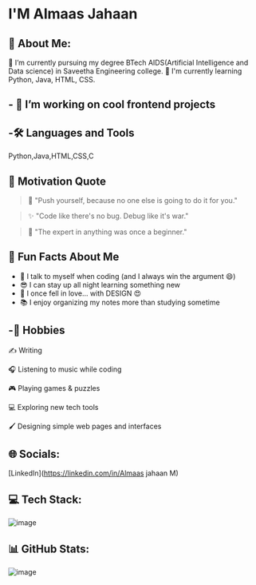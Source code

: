 ﻿# I'M Almaas Jahaan
## 💫 About Me:
🌱 I’m currently pursuing my degree BTech AIDS(Artificial Intelligence and Data science) in Saveetha Engineering college.
🌱 I'm currently learning Python, Java, HTML, CSS.

## - 🔭 I’m working on cool frontend projects

## -🛠️ Languages and Tools
Python,Java,HTML,CSS,C

## 💭 Motivation Quote

> 🌟 "Push yourself, because no one else is going to do it for you."

> ✨ "Code like there's no bug. Debug like it's war."

> 🧠 "The expert in anything was once a beginner."

## 🎉 Fun Facts About Me

- 🔁 I talk to myself when coding (and I always win the argument 😄)
- 😎 I can stay up all night learning something new
- 🐍 I once fell in love... with DESIGN 😍
- 📚 I enjoy organizing my notes more than studying sometime


## -🎨 Hobbies
✍️ Writing

🎧 Listening to music while coding

🎮 Playing games & puzzles

💻 Exploring new tech tools

🖌️ Designing simple web pages and interfaces

## 🌐 Socials:
[LinkedIn](https://linkedin.com/in/Almaas jahaan M) 

## 💻 Tech Stack:
![image](https://github.com/user-attachments/assets/ab36c3a3-13e3-4538-831e-e9c7fa7d8e96)


## 📊 GitHub Stats:
![image](https://github.com/user-attachments/assets/932b583c-14af-4f3f-9eca-eccf1193299a)
